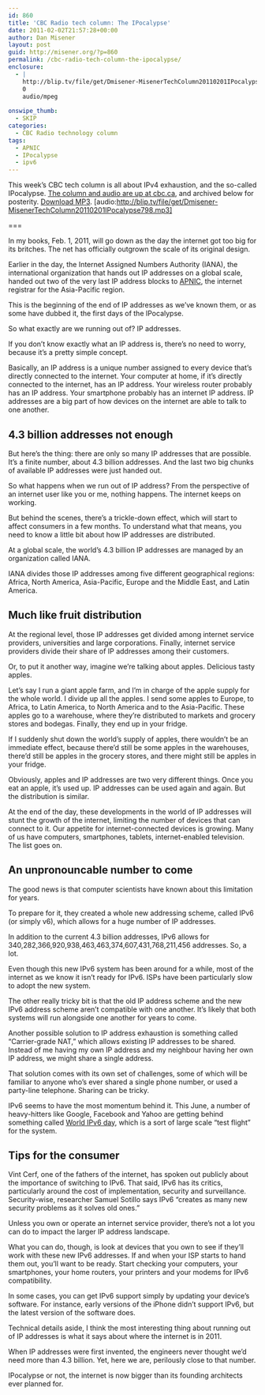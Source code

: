 ```yaml
---
id: 860
title: 'CBC Radio tech column: The IPocalypse'
date: 2011-02-02T21:57:28+00:00
author: Dan Misener
layout: post
guid: http://misener.org/?p=860
permalink: /cbc-radio-tech-column-the-ipocalypse/
enclosure:
  - |
    http://blip.tv/file/get/Dmisener-MisenerTechColumn20110201IPocalypse798.mp3
    0
    audio/mpeg
    
onswipe_thumb:
  - SKIP
categories:
  - CBC Radio technology column
tags:
  - APNIC
  - IPocalypse
  - ipv6
---
```

This week&#8217;s CBC tech column is all about IPv4 exhaustion, and the so-called IPocalypse. [The column and audio are up at cbc.ca](http://www.cbc.ca/technology/story/2011/01/25/f-vp-misener-google-offers-groupon.html), and archived below for posterity. [Download MP3](http://blip.tv/file/get/Dmisener-MisenerTechColumn20110201IPocalypse798.mp3). [audio:http://blip.tv/file/get/Dmisener-MisenerTechColumn20110201IPocalypse798.mp3] 

<div id='rdbWrapper'>
</div>



===

In my books, Feb. 1, 2011, will go down as the day the internet got too big for its britches. The net has officially outgrown the scale of its original design.

Earlier in the day, the Internet Assigned Numbers Authority (IANA), the international organization that hands out IP addresses on a global scale, handed out two of the very last IP address blocks to [APNIC](http://www.apnic.net/publications/news/2011/delegation), the internet registrar for the Asia-Pacific region.

This is the beginning of the end of IP addresses as we&#8217;ve known them, or as some have dubbed it, the first days of the IPocalypse.

So what exactly are we running out of? IP addresses.

If you don&#8217;t know exactly what an IP address is, there&#8217;s no need to worry, because it&#8217;s a pretty simple concept.

Basically, an IP address is a unique number assigned to every device that&#8217;s directly connected to the internet. Your computer at home, if it&#8217;s directly connected to the internet, has an IP address. Your wireless router probably has an IP address. Your smartphone probably has an internet IP address. IP addresses are a big part of how devices on the internet are able to talk to one another.

## 4.3 billion addresses not enough

But here&#8217;s the thing: there are only so many IP addresses that are possible. It&#8217;s a finite number, about 4.3 billion addresses. And the last two big chunks of available IP addresses were just handed out.

So what happens when we run out of IP address? From the perspective of an internet user like you or me, nothing happens. The internet keeps on working.

But behind the scenes, there&#8217;s a trickle-down effect, which will start to affect consumers in a few months. To understand what that means, you need to know a little bit about how IP addresses are distributed.

At a global scale, the world&#8217;s 4.3 billion IP addresses are managed by an organization called IANA.

IANA divides those IP addresses among five different geographical regions: Africa, North America, Asia-Pacific, Europe and the Middle East, and Latin America.

## Much like fruit distribution

At the regional level, those IP addresses get divided among internet service providers, universities and large corporations. Finally, internet service providers divide their share of IP addresses among their customers.

Or, to put it another way, imagine we&#8217;re talking about apples. Delicious tasty apples.

Let&#8217;s say I run a giant apple farm, and I&#8217;m in charge of the apple supply for the whole world. I divide up all the apples. I send some apples to Europe, to Africa, to Latin America, to North America and to the Asia-Pacific. These apples go to a warehouse, where they&#8217;re distributed to markets and grocery stores and bodegas. Finally, they end up in your fridge.

If I suddenly shut down the world&#8217;s supply of apples, there wouldn&#8217;t be an immediate effect, because there&#8217;d still be some apples in the warehouses, there&#8217;d still be apples in the grocery stores, and there might still be apples in your fridge.

Obviously, apples and IP addresses are two very different things. Once you eat an apple, it&#8217;s used up. IP addresses can be used again and again. But the distribution is similar.

At the end of the day, these developments in the world of IP addresses will stunt the growth of the internet, limiting the number of devices that can connect to it. Our appetite for internet-connected devices is growing. Many of us have computers, smartphones, tablets, internet-enabled television. The list goes on.

## An unpronouncable number to come

The good news is that computer scientists have known about this limitation for years.

To prepare for it, they created a whole new addressing scheme, called IPv6 (or simply v6), which allows for a huge number of IP addresses.

In addition to the current 4.3 billion addresses, IPv6 allows for 340,282,366,920,938,463,463,374,607,431,768,211,456 addresses. So, a lot.

Even though this new IPv6 system has been around for a while, most of the internet as we know it isn&#8217;t ready for IPv6. ISPs have been particularly slow to adopt the new system.

The other really tricky bit is that the old IP address scheme and the new IPv6 address scheme aren&#8217;t compatible with one another. It&#8217;s likely that both systems will run alongside one another for years to come.

Another possible solution to IP address exhaustion is something called &#8220;Carrier-grade NAT,&#8221; which allows existing IP addresses to be shared. Instead of me having my own IP address and my neighbour having her own IP address, we might share a single address.

That solution comes with its own set of challenges, some of which will be familiar to anyone who&#8217;s ever shared a single phone number, or used a party-line telephone. Sharing can be tricky.

IPv6 seems to have the most momentum behind it. This June, a number of heavy-hitters like Google, Facebook and Yahoo are getting behind something called [World IPv6 day](http://isoc.org/wp/newsletter/?p=2902), which is a sort of large scale &#8220;test flight&#8221; for the system.

## Tips for the consumer

Vint Cerf, one of the fathers of the internet, has spoken out publicly about the importance of switching to IPv6. That said, IPv6 has its critics, particularly around the cost of implementation, security and surveillance. Security-wise, researcher Samuel Sotillo says IPv6 &#8220;creates as many new security problems as it solves old ones.&#8221;

Unless you own or operate an internet service provider, there&#8217;s not a lot you can do to impact the larger IP address landscape.

What you can do, though, is look at devices that you own to see if they&#8217;ll work with these new IPv6 addresses. If and when your ISP starts to hand them out, you&#8217;ll want to be ready. Start checking your computers, your smartphones, your home routers, your printers and your modems for IPv6 compatibility.

In some cases, you can get IPv6 support simply by updating your device&#8217;s software. For instance, early versions of the iPhone didn&#8217;t support IPv6, but the latest version of the software does.

Technical details aside, I think the most interesting thing about running out of IP addresses is what it says about where the internet is in 2011.

When IP addresses were first invented, the engineers never thought we&#8217;d need more than 4.3 billion. Yet, here we are, perilously close to that number.

IPocalypse or not, the internet is now bigger than its founding architects ever planned for.